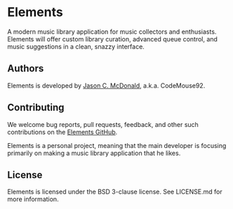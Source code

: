 # Elements
A modern music library application for music collectors and enthusiasts. Elements will offer custom library curation, advanced queue control, and music suggestions in a clean, snazzy interface.

## Authors
Elements is developed by [Jason C. McDonald](http://www.indelibluepene.com/), a.k.a. CodeMouse92.

## Contributing
We welcome bug reports, pull requests, feedback, and other such contributions on the [Elements GitHub](https://github.com/CodeMouse92/Elements).

Elements is a personal project, meaning that the main developer is focusing primarily on making a music library application that he likes.

## License
Elements is licensed under the BSD 3-clause license. See LICENSE.md for more information.
